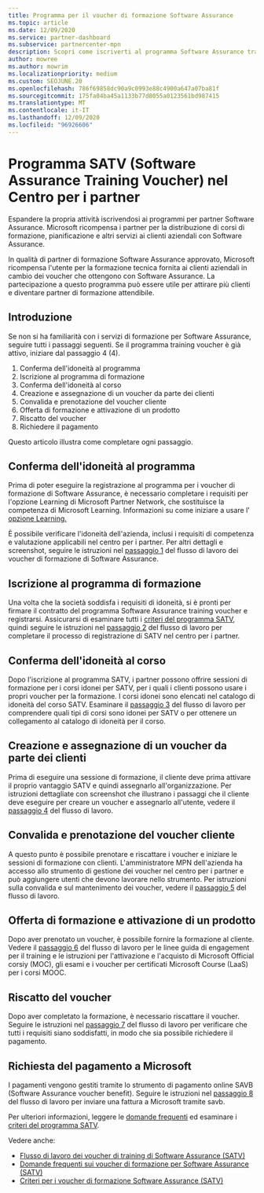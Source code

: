 ```yaml
---
title: Programma per il voucher di formazione Software Assurance
ms.topic: article
ms.date: 12/09/2020
ms.service: partner-dashboard
ms.subservice: partnercenter-mpn
description: Scopri come iscriverti al programma Software Assurance training voucher per ottenere la possibilità di compensare la formazione e la pianificazione per i clienti aziendali.
author: mowree
ms.author: mowrim
ms.localizationpriority: medium
ms.custom: SEOJUNE.20
ms.openlocfilehash: 786f69858dc90a9c0993e88c4900a647a07ba81f
ms.sourcegitcommit: 175fa04ba45a1133b77d8055a0123561bd987415
ms.translationtype: MT
ms.contentlocale: it-IT
ms.lasthandoff: 12/09/2020
ms.locfileid: "96926606"
---
```

# <a name="software-assurance-training-voucher-satv-program-in-partner-center"></a>Programma SATV (Software Assurance Training Voucher) nel Centro per i partner

Espandere la propria attività iscrivendosi ai programmi per partner Software Assurance. Microsoft ricompensa i partner per la distribuzione di corsi di formazione, pianificazione e altri servizi ai clienti aziendali con Software Assurance.

In qualità di partner di formazione Software Assurance approvato, Microsoft ricompensa l'utente per la formazione tecnica fornita ai clienti aziendali in cambio dei voucher che ottengono con Software Assurance. La partecipazione a questo programma può essere utile per attirare più clienti e diventare partner di formazione attendibile.

## <a name="get-started"></a>Introduzione

Se non si ha familiarità con i servizi di formazione per Software Assurance, seguire tutti i passaggi seguenti. Se il programma training voucher è già attivo, iniziare dal passaggio 4 (4). 

1. Conferma dell'idoneità al programma
2. Iscrizione al programma di formazione
3. Conferma dell'idoneità al corso
4. Creazione e assegnazione di un voucher da parte dei clienti
5. Convalida e prenotazione del voucher cliente
6. Offerta di formazione e attivazione di un prodotto
7. Riscatto del voucher
8. Richiedere il pagamento

Questo articolo illustra come completare ogni passaggio.

## <a name="confirm-program-eligibility"></a>Conferma dell'idoneità al programma

Prima di poter eseguire la registrazione al programma per i voucher di formazione di Software Assurance, è necessario completare i requisiti per l'opzione Learning di Microsoft Partner Network, che sostituisce la competenza di Microsoft Learning. Informazioni su come iniziare a usare l' [opzione Learning.](https://partner.microsoft.com/membership/learning-partners)

È possibile verificare l'idoneità dell'azienda, inclusi i requisiti di competenza e valutazione applicabili nel centro per i partner. Per altri dettagli e screenshot, seguire le istruzioni nel [passaggio 1](https://query.prod.cms.rt.microsoft.com/cms/api/am/binary/RE4s3bB) del flusso di lavoro dei voucher di formazione di Software Assurance.

## <a name="enroll-in-the-training-program"></a>Iscrizione al programma di formazione

Una volta che la società soddisfa i requisiti di idoneità, si è pronti per firmare il contratto del programma Software Assurance training voucher e registrarsi. Assicurarsi di esaminare tutti i [criteri del programma SATV](https://query.prod.cms.rt.microsoft.com/cms/api/am/binary/RE3koEP), quindi seguire le istruzioni nel [passaggio 2](https://query.prod.cms.rt.microsoft.com/cms/api/am/binary/RE4s3bB) del flusso di lavoro per completare il processo di registrazione di SATV nel centro per i partner.


## <a name="confirm-course-eligibility"></a>Conferma dell'idoneità al corso
Dopo l'iscrizione al programma SATV, i partner possono offrire sessioni di formazione per i corsi idonei per SATV, per i quali i clienti possono usare i propri voucher per la formazione. I corsi idonei sono elencati nel catalogo di idoneità del corso SATV. Esaminare il [passaggio 3](https://query.prod.cms.rt.microsoft.com/cms/api/am/binary/RE4s3bB) del flusso di lavoro per comprendere quali tipi di corsi sono idonei per SATV o per ottenere un collegamento al catalogo di idoneità per il corso.

## <a name="have-customer-create-and-assign-voucher"></a>Creazione e assegnazione di un voucher da parte dei clienti

Prima di eseguire una sessione di formazione, il cliente deve prima attivare il proprio vantaggio SATV e quindi assegnarlo all'organizzazione. Per istruzioni dettagliate con screenshot che illustrano i passaggi che il cliente deve eseguire per creare un voucher e assegnarlo all'utente, vedere il [passaggio 4](https://query.prod.cms.rt.microsoft.com/cms/api/am/binary/RE4s3bB) del flusso di lavoro.

## <a name="validate-and-reserve-customer-vouchers"></a>Convalida e prenotazione del voucher cliente

A questo punto è possibile prenotare e riscattare i voucher e iniziare le sessioni di formazione con clienti. L'amministratore MPN dell'azienda ha accesso allo strumento di gestione dei voucher nel centro per i partner e può aggiungere utenti che devono lavorare nello strumento. Per istruzioni sulla convalida e sul mantenimento dei voucher, vedere il [passaggio 5](https://query.prod.cms.rt.microsoft.com/cms/api/am/binary/RE4s3bB) del flusso di lavoro.

## <a name="deliver-training-and-activate-product"></a>Offerta di formazione e attivazione di un prodotto

Dopo aver prenotato un voucher, è possibile fornire la formazione al cliente. Vedere il [passaggio 6](https://query.prod.cms.rt.microsoft.com/cms/api/am/binary/RE4s3bB) del flusso di lavoro per le linee guida di engagement per il training e le istruzioni per l'attivazione e l'acquisto di Microsoft Official corsiy (MOC), gli esami e i voucher per certificati Microsoft Course (LaaS) per i corsi MOOC.

## <a name="redeem-voucher"></a>Riscatto del voucher

Dopo aver completato la formazione, è necessario riscattare il voucher. Seguire le istruzioni nel [passaggio 7](https://query.prod.cms.rt.microsoft.com/cms/api/am/binary/RE4s3bB) del flusso di lavoro per verificare che tutti i requisiti siano soddisfatti, in modo che sia possibile richiedere il pagamento. 


## <a name="request-payment-from-microsoft"></a>Richiesta del pagamento a Microsoft

I pagamenti vengono gestiti tramite lo strumento di pagamento online SAVB (Software Assurance voucher benefit). Seguire le istruzioni nel [passaggio 8](https://query.prod.cms.rt.microsoft.com/cms/api/am/binary/RE4s3bB) del flusso di lavoro per inviare una fattura a Microsoft tramite savb. 

Per ulteriori informazioni, leggere le [domande frequenti](https://query.prod.cms.rt.microsoft.com/cms/api/am/binary/RE3kz5o) ed esaminare i [criteri del programma SATV](https://query.prod.cms.rt.microsoft.com/cms/api/am/binary/RE3koEP).

Vedere anche:

- [Flusso di lavoro dei voucher di training di Software Assurance (SATV)](https://query.prod.cms.rt.microsoft.com/cms/api/am/binary/RE4s3bB)
- [Domande frequenti sui voucher di formazione per Software Assurance (SATV)](https://query.prod.cms.rt.microsoft.com/cms/api/am/binary/RE3kz5o)
- [Criteri per i voucher di formazione Software Assurance (SATV)](https://query.prod.cms.rt.microsoft.com/cms/api/am/binary/RE3koEP)
